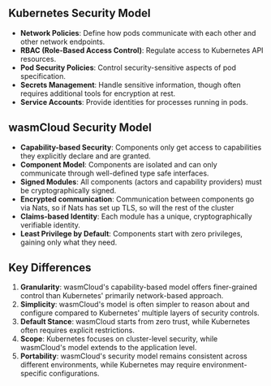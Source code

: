 ## Kubernetes Security Model

- **Network Policies**: Define how pods communicate with each other and other network endpoints.
- **RBAC (Role-Based Access Control)**: Regulate access to Kubernetes API resources.
- **Pod Security Policies**: Control security-sensitive aspects of pod specification.
- **Secrets Management**: Handle sensitive information, though often requires additional tools for encryption at rest.
- **Service Accounts**: Provide identities for processes running in pods.

## wasmCloud Security Model

- **Capability-based Security**: Components only get access to capabilities they explicitly declare and are granted.
- **Component Model**: Components are isolated and can only communicate through well-defined type safe interfaces.
- **Signed Modules**: All components (actors and capability providers) must be cryptographically signed. 
- **Encrypted communication**: Communication between components go via Nats, so if Nats has set up TLS, so will the rest of the cluster
- **Claims-based Identity**: Each module has a unique, cryptographically verifiable identity.
- **Least Privilege by Default**: Components start with zero privileges, gaining only what they need.

## Key Differences

1. **Granularity**: wasmCloud's capability-based model offers finer-grained control than Kubernetes' primarily network-based approach.
2. **Simplicity**: wasmCloud's model is often simpler to reason about and configure compared to Kubernetes' multiple layers of security controls.
3. **Default Stance**: wasmCloud starts from zero trust, while Kubernetes often requires explicit restrictions.
4. **Scope**: Kubernetes focuses on cluster-level security, while wasmCloud's model extends to the application level.
5. **Portability**: wasmCloud's security model remains consistent across different environments, while Kubernetes may require environment-specific configurations.